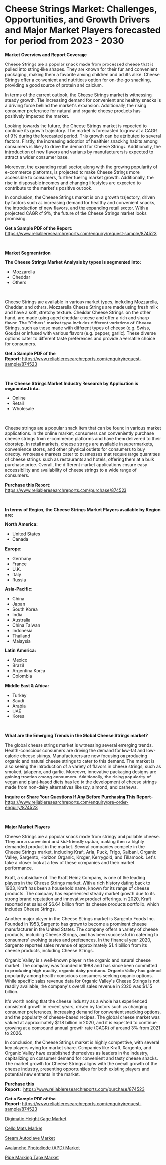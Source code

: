 <p><h1>Cheese Strings Market: Challenges, Opportunities, and Growth Drivers and Major Market Players forecasted for period from 2023 - 2030</h1></p><p><strong>Market Overview and Report Coverage</strong></p>
<p><p>Cheese Strings are a popular snack made from processed cheese that is pulled into string-like shapes. They are known for their fun and convenient packaging, making them a favorite among children and adults alike. Cheese Strings offer a convenient and nutritious option for on-the-go snacking, providing a good source of protein and calcium.</p><p>In terms of the current outlook, the Cheese Strings market is witnessing steady growth. The increasing demand for convenient and healthy snacks is a driving force behind the market's expansion. Additionally, the rising consumer preference for natural and organic cheese products has positively impacted the market.</p><p>Looking towards the future, the Cheese Strings market is expected to continue its growth trajectory. The market is forecasted to grow at a CAGR of 9% during the forecasted period. This growth can be attributed to several factors. Firstly, the increasing adoption of healthier snacking habits among consumers is likely to drive the demand for Cheese Strings. Additionally, the introduction of new flavors and variants by manufacturers is expected to attract a wider consumer base.</p><p>Moreover, the expanding retail sector, along with the growing popularity of e-commerce platforms, is projected to make Cheese Strings more accessible to consumers, further fueling market growth. Additionally, the rise in disposable incomes and changing lifestyles are expected to contribute to the market's positive outlook.</p><p>In conclusion, the Cheese Strings market is on a growth trajectory, driven by factors such as increasing demand for healthy and convenient snacks, the introduction of new flavors, and the expanding retail sector. With a projected CAGR of 9%, the future of the Cheese Strings market looks promising.</p></p>
<p><strong>Get a Sample PDF of the Report:</strong> <a href="https://www.reliableresearchreports.com/enquiry/request-sample/874523">https://www.reliableresearchreports.com/enquiry/request-sample/874523</a></p>
<p>&nbsp;</p>
<p><strong>Market Segmentation</strong></p>
<p><strong>The Cheese Strings Market Analysis by types is segmented into:</strong></p>
<p><ul><li>Mozzarella</li><li>Cheddar</li><li>Others</li></ul></p>
<p>&nbsp;</p>
<p><p>Cheese Strings are available in various market types, including Mozzarella, Cheddar, and others. Mozzarella Cheese Strings are made using fresh milk and have a soft, stretchy texture. Cheddar Cheese Strings, on the other hand, are made using aged cheddar cheese and offer a rich and sharp flavor. The "Others" market type includes different variations of Cheese Strings, such as those made with different types of cheese (e.g. Swiss, Gouda) or infused with various flavors (e.g. pepper, garlic). These diverse options cater to different taste preferences and provide a versatile choice for consumers.</p></p>
<p><strong>Get a Sample PDF of the Report:</strong>&nbsp;<a href="https://www.reliableresearchreports.com/enquiry/request-sample/874523">https://www.reliableresearchreports.com/enquiry/request-sample/874523</a></p>
<p>&nbsp;</p>
<p><strong>The Cheese Strings Market Industry Research by Application is segmented into:</strong></p>
<p><ul><li>Online</li><li>Retail</li><li>Wholesale</li></ul></p>
<p>&nbsp;</p>
<p><p>Cheese strings are a popular snack item that can be found in various market applications. In the online market, consumers can conveniently purchase cheese strings from e-commerce platforms and have them delivered to their doorstep. In retail markets, cheese strings are available in supermarkets, convenience stores, and other physical outlets for consumers to buy directly. Wholesale markets cater to businesses that require large quantities of cheese strings, such as restaurants and hotels, offering them at a bulk purchase price. Overall, the different market applications ensure easy accessibility and availability of cheese strings to a wide range of consumers.</p></p>
<p><strong>Purchase this Report:</strong>&nbsp; <a href="https://www.reliableresearchreports.com/purchase/874523">https://www.reliableresearchreports.com/purchase/874523</a></p>
<p>&nbsp;</p>
<p><strong>In terms of Region, the Cheese Strings Market Players available by Region are:</strong></p>
<p>
    <p> <strong> North America: </strong>
        <ul>
            <li>United States</li>
            <li>Canada</li>
        </ul>
        </p> 
    <p> <strong> Europe: </strong>
        <ul>
            <li>Germany</li>
            <li>France</li>
            <li>U.K.</li>
            <li>Italy</li>
            <li>Russia</li>
        </ul>
        </p> 
    <p> <strong> Asia-Pacific: </strong>
        <ul>
            <li>China</li>
            <li>Japan</li>
            <li>South Korea</li>
            <li>India</li>
            <li>Australia</li>
            <li>China Taiwan</li>
            <li>Indonesia</li>
            <li>Thailand</li>
            <li>Malaysia</li>
        </ul>
        </p> 
    <p> <strong> Latin America: </strong>
        <ul>
            <li>Mexico</li>
            <li>Brazil</li>
            <li>Argentina Korea</li>
            <li>Colombia</li>
        </ul>
        </p> 
    <p> <strong> Middle East & Africa: </strong>
        <ul>
            <li>Turkey</li>
            <li>Saudi</li>
            <li>Arabia</li>
            <li>UAE</li>
            <li>Korea</li>
        </ul>
    </p>
    </p>
<p>&nbsp;</p>
<p><strong>What are the Emerging Trends in the Global Cheese Strings market?</strong></p>
<p><p>The global cheese strings market is witnessing several emerging trends. Health-conscious consumers are driving the demand for low-fat and low-calorie cheese strings. Manufacturers are now focusing on producing organic and natural cheese strings to cater to this demand. The market is also seeing the introduction of a variety of flavors in cheese strings, such as smoked, jalapeno, and garlic. Moreover, innovative packaging designs are gaining traction among consumers. Additionally, the rising popularity of vegan and plant-based diets has led to the development of cheese strings made from non-dairy alternatives like soy, almond, and cashews.</p></p>
<p><strong>Inquire or Share Your Questions If Any Before Purchasing This Report</strong>- <a href="https://www.reliableresearchreports.com/enquiry/pre-order-enquiry/874523">https://www.reliableresearchreports.com/enquiry/pre-order-enquiry/874523</a></p>
<p>&nbsp;</p>
<p><strong>Major Market Players</strong></p>
<p><p>Cheese Strings are a popular snack made from stringy and pullable cheese. They are a convenient and kid-friendly option, making them a highly demanded product in the market. Several companies compete in the Cheese Strings market, including Kraft, Arla, Puck, Frigo, Galbani, Organic Valley, Sargento, Horizon Organic, Kroger, Kerrygold, and Tillamook. Let's take a closer look at a few of these companies and their market performance.</p><p>Kraft, a subsidiary of The Kraft Heinz Company, is one of the leading players in the Cheese Strings market. With a rich history dating back to 1903, Kraft has been a household name, known for its range of cheese products. The company has experienced steady market growth due to its strong brand reputation and innovative product offerings. In 2020, Kraft reported net sales of $6.64 billion from its cheese products portfolio, which includes Cheese Strings.</p><p>Another major player in the Cheese Strings market is Sargento Foods Inc. Founded in 1953, Sargento has grown to become a prominent cheese manufacturer in the United States. The company offers a variety of cheese products, including Cheese Strings, and has been successful in catering to consumers' evolving tastes and preferences. In the financial year 2020, Sargento reported sales revenue of approximately $1.4 billion from its cheese products, including Cheese Strings.</p><p>Organic Valley is a well-known player in the organic and natural cheese market. The company was founded in 1988 and has since been committed to producing high-quality, organic dairy products. Organic Valley has gained popularity among health-conscious consumers seeking organic options. While specific sales revenue data for Organic Valley's Cheese Strings is not readily available, the company's overall sales revenue in 2020 was $1.15 billion.</p><p>It's worth noting that the cheese industry as a whole has experienced consistent growth in recent years, driven by factors such as changing consumer preferences, increasing demand for convenient snacking options, and the popularity of cheese-based recipes. The global cheese market was valued at approximately $118 billion in 2020, and it is expected to continue growing at a compound annual growth rate (CAGR) of around 3% from 2021 to 2026.</p><p>In conclusion, the Cheese Strings market is highly competitive, with several key players vying for market share. Companies like Kraft, Sargento, and Organic Valley have established themselves as leaders in the industry, capitalizing on consumer demand for convenient and tasty cheese snacks. The market growth for Cheese Strings aligns with the overall growth of the cheese industry, presenting opportunities for both existing players and potential new entrants in the market.</p></p>
<p><strong>Purchase this Report:</strong>&nbsp;&nbsp;<a href="https://www.reliableresearchreports.com/purchase/874523">https://www.reliableresearchreports.com/purchase/874523</a></p>
<p></p>
<p><strong>Get a Sample PDF of the Report:</strong>&nbsp;<a href="https://www.reliableresearchreports.com/enquiry/request-sample/874523">https://www.reliableresearchreports.com/enquiry/request-sample/874523</a></p>
<p><p><a href="https://www.reportprime.com/digimatic-height-gage-r2231">Digimatic Height Gage Market</a></p><p><a href="https://github.com/NorbertYates/Market-Research-Report-List-1/blob/main/cello-mats-market.md">Cello Mats Market</a></p><p><a href="https://medium.com/@jacesipes1996/steam-autoclave-market-size-growth-forecast-2023-2030-2d81c8fa7960">Steam Autoclave Market</a></p><p><a href="https://medium.com/@lylaberge1964/avalanche-photodiode-apd-market-size-growth-forecast-2023-2030-79948f47df72">Avalanche Photodiode (APD) Market</a></p><p><a href="https://www.linkedin.com/pulse/pipe-marking-tape-market-research-report-unlocks-analysis-jtgle/">Pipe Marking Tape Market</a></p></p>
